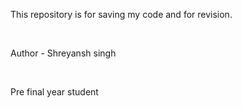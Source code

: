 <p>This repository is for saving my code and for revision.<p>
<br>
<p> Author - Shreyansh singh<p>
<br>
<P> Pre final year student<p>